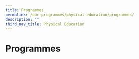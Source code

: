 ```yaml
---
title: Programmes
permalink: /our-programmes/physical-education/programmes/
description: ""
third_nav_title: Physical Education
---
```

# **Programmes**